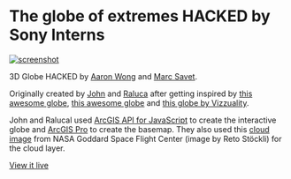 # The globe of extremes HACKED by Sony Interns

[![screenshot](./img/HACKEDscreenshot.png)](http://devmarc.savet.us/)

3D Globe HACKED by [Aaron Wong](https://www.linkedin.com/in/aaronanthonywong/) and [Marc Savet](https://www.linkedin.com/in/marcsavet/). 

Originally created by [John](https://www.esri.com/arcgis-blog/author/j_nelson/) and [Raluca](https://www.esri.com/arcgis-blog/author/raluca_zurich/) after getting inspired by [this awesome globe](https://www.fonterra.com/nz/en/campaign/from-here-to-everywhere.html#/home), [this awesome globe](https://www.instagram.com/p/Bt8zyI-gsqW/) and [this globe by Vizzuality](https://www.half-earthproject.org/maps/). 

John and Ralucal used [ArcGIS API for JavaScript](https://developers.arcgis.com/javascript/) to create the interactive globe and [ArcGIS Pro](https://pro.arcgis.com/) to create the basemap. They also used this [cloud image](https://visibleearth.nasa.gov/view.php?id=57747) from NASA Goddard Space Flight Center (image by Reto Stöckli) for the cloud layer.


[View it live](http://devmarc.savet.us/)
